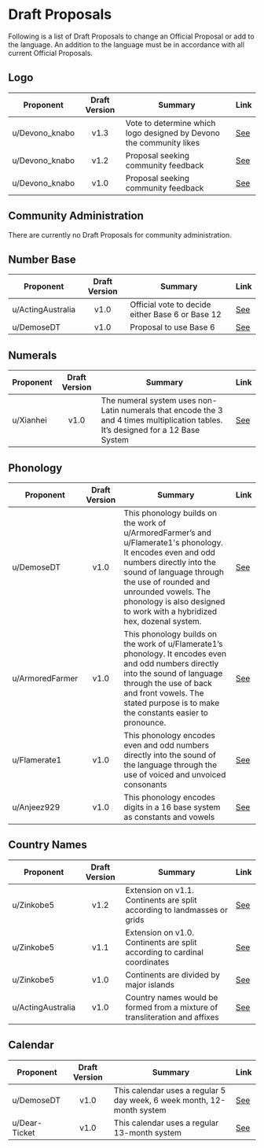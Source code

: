 # Draft Proposals

Following is a list of Draft Proposals to change an Official Proposal or add to the language. An addition to the language must be in accordance with all current Official Proposals.

## Logo

| Proponent      | Draft Version | Summary                                                             | Link                                                                                                    |
| -------------- | :-----------: | ------------------------------------------------------------------- | ------------------------------------------------------------------------------------------------------- |
| u/Devono_knabo |     v1.3      | Vote to determine which logo designed by Devono the community likes | [See](https://www.reddit.com/r/EncapsulatedLanguage/comments/hh4mxm/draft_proposal_lets_choose_a_logo/) |
| u/Devono_knabo |     v1.2      | Proposal seeking community feedback                                 | [See](https://www.reddit.com/r/EncapsulatedLanguage/comments/hefbnt/logo_20_in_all_colors/)             |
| u/Devono_knabo |     v1.0      | Proposal seeking community feedback                                 | [See](https://www.reddit.com/r/EncapsulatedLanguage/comments/hefack/logo_20/)                           |

## Community Administration

There are currently no Draft Proposals for community administration.

## Number Base

| Proponent   | Draft Version | Summary                                                                    | Link                                                                                          |
| ----------- | :-----------: | -------------------------------------------------------------------------- | --------------------------------------------------------------------------------------------- |
| u/ActingAustralia  |     v1.0      | Official vote to decide either Base 6 or Base 12                    | [See](https://www.reddit.com/r/EncapsulatedLanguage/comments/hil5am/official_proposal_base_12_or_base_6/) |
| u/DemoseDT  |     v1.0      | Proposal to use Base 6                                                     | [See](https://www.reddit.com/r/EncapsulatedLanguage/comments/hhbond/draft_proposal_base_six/) |

## Numerals

| Proponent | Draft Version | Summary                                                                                                                            | Link                                                                                                              |
| --------- | :-----------: | ---------------------------------------------------------------------------------------------------------------------------------- | ----------------------------------------------------------------------------------------------------------------- |
| u/Xianhei |     v1.0      | The numeral system uses non-Latin numerals that encode the 3 and 4 times multiplication tables. It’s designed for a 12 Base System | [See](https://www.reddit.com/r/EncapsulatedLanguage/comments/hfvung/when_encapsulation_is_going_too_far_part_ii/) |

## Phonology

| Proponent       | Draft Version | Summary                                                                                                                                                                                                                                       | Link                                                                                                                     |
| --------------- | :-----------: | --------------------------------------------------------------------------------------------------------------------------------------------------------------------------------------------------------------------------------------------- | ------------------------------------------------------------------------------------------------------------------------ |
| u/DemoseDT |     v1.0      | This phonology builds on the work of u/ArmoredFarmer’s and u/Flamerate1's phonology. It encodes even and odd numbers directly into the sound of language through the use of rounded and unrounded vowels. The phonology is also designed to work with a hybridized hex, dozenal system. | [See](https://www.reddit.com/r/EncapsulatedLanguage/comments/hihvjk/draft_proposal_hex_dozenal_hybrid_vowel_system/) |
| u/ArmoredFarmer |     v1.0      | This phonology builds on the work of u/Flamerate1’s phonology. It encodes even and odd numbers directly into the sound of language through the use of back and front vowels. The stated purpose is to make the constants easier to pronounce. | [See](https://www.reddit.com/r/EncapsulatedLanguage/comments/hh6uiw/another_draft_proposal_for_phonology_armoredfarmer/) |
| u/Flamerate1    |     v1.0      | This phonology encodes even and odd numbers directly into the sound of the language through the use of voiced and unvoiced consonants                                                                                                         | [See](https://www.reddit.com/r/EncapsulatedLanguage/comments/heo82f/phonology_draft_proposition_flamerate1_f1_for_help/) |
| u/Anjeez929     |     v1.0      | This phonology encodes digits in a 16 base system as constants and vowels                                                                                                                                                                     | [See](https://www.reddit.com/r/EncapsulatedLanguage/comments/hdqgzv/a_base_sixteen_themed_thing/)                        |

## Country Names

| Proponent         | Draft Version | Summary                                                                     | Link                                                                                                                                             |
| ----------------- | :-----------: | --------------------------------------------------------------------------- | ------------------------------------------------------------------------------------------------------------------------------------------------ |
| u/Zinkobe5        |     v1.2      | Extension on v1.1. Continents are split according to landmasses or grids   | [See](https://www.reddit.com/r/EncapsulatedLanguage/comments/hiqruk/expansion_on_earths_division_without_using/)
| u/Zinkobe5        |     v1.1      | Extension on v1.0. Continents are split according to cardinal coordinates   | [See](https://www.reddit.com/r/EncapsulatedLanguage/comments/hgy0wu/pictured_proposal_of_continent_division/)                                    |
| u/Zinkobe5        |     v1.0      | Continents are divided by major islands                                     | [See](https://www.reddit.com/r/EncapsulatedLanguage/comments/hfb84h/proposal_for_country_names/fvy7erj/?utm_medium=android_app&utm_source=share) |
| u/ActingAustralia |     v1.0      | Country names would be formed from a mixture of transliteration and affixes | [See](https://www.reddit.com/r/EncapsulatedLanguage/comments/hfb84h/proposal_for_country_names/)                                                 |

## Calendar

| Proponent     | Draft Version | Summary                                                                | Link                                                                                                    |
| ------------- | :-----------: | ---------------------------------------------------------------------- | ------------------------------------------------------------------------------------------------------- |
| u/DemoseDT    |     v1.0      | This calendar uses a regular 5 day week, 6 week month, 12-month system | [See](https://www.reddit.com/r/EncapsulatedLanguage/comments/hhy9ki/draft_proposal_perennial_calendar/) |
| u/Dear-Ticket |     v1.0      | This calendar uses a regular 13-month system                           | [See](https://www.reddit.com/r/EncapsulatedLanguage/comments/hgspol/calendar_system/)                   |


